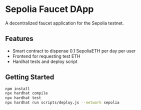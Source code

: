 # Sepolia Faucet DApp

A decentralized faucet application for the Sepolia testnet.

## Features
- Smart contract to dispense 0.1 SepoliaETH per day per user
- Frontend for requesting test ETH
- Hardhat tests and deploy script

## Getting Started
```bash
npm install
npx hardhat compile
npx hardhat test
npx hardhat run scripts/deploy.js --network sepolia
```
